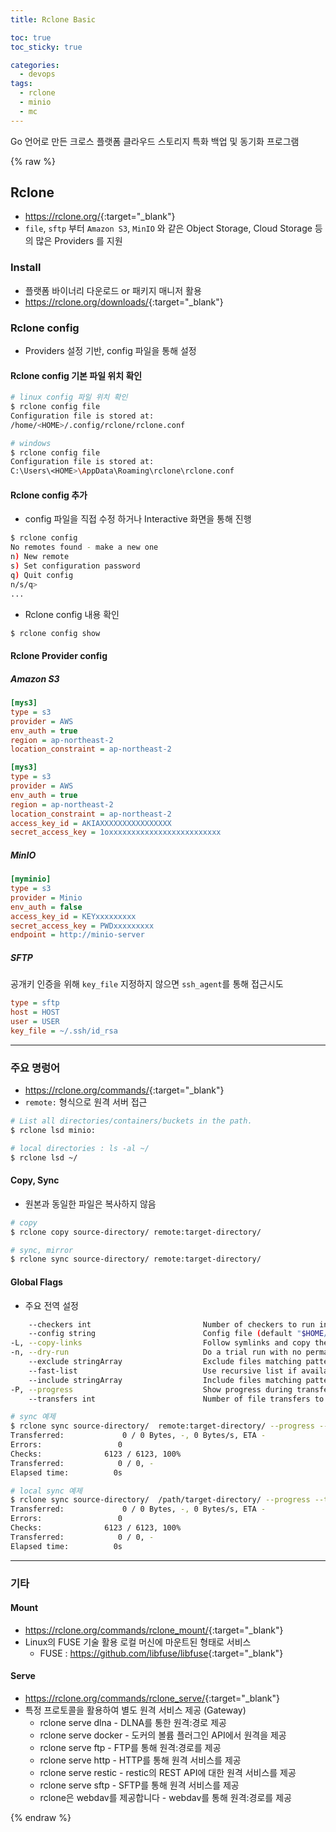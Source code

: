 ```yaml
---
title: Rclone Basic

toc: true
toc_sticky: true

categories:
  - devops
tags:
  - rclone 
  - minio
  - mc
---
```


Go 언어로 만든 크로스 플랫폼 클라우드 스토리지 특화 백업 및 동기화 프로그램

{% raw %}

## Rclone
- <https://rclone.org/>{:target="_blank"}
- `file`, `sftp` 부터 `Amazon S3`, `MinIO` 와 같은 Object Storage, Cloud Storage 등의 많은 Providers 를 지원

### Install 
- 플랫폼 바이너리 다운로드 or 패키지 매니저 활용 
- <https://rclone.org/downloads/>{:target="_blank"}


### Rclone config 
- Providers 설정 기반, config 파일을 통해 설정

#### Rclone config 기본 파일 위치 확인

```sh
# linux config 파일 위치 확인
$ rclone config file
Configuration file is stored at:
/home/<HOME>/.config/rclone/rclone.conf
```

```sh
# windows 
$ rclone config file
Configuration file is stored at:
C:\Users\<HOME>\AppData\Roaming\rclone\rclone.conf
```

#### Rclone config 추가 
- config 파일을 직접 수정 하거나 Interactive 화면을 통해 진행 

```sh
$ rclone config
No remotes found - make a new one
n) New remote
s) Set configuration password
q) Quit config
n/s/q>
...
```

- Rclone config 내용 확인

```sh
$ rclone config show
```

#### Rclone Provider config  

##### Amazon S3 

```ini
[mys3]
type = s3
provider = AWS
env_auth = true
region = ap-northeast-2
location_constraint = ap-northeast-2
```

```ini
[mys3]
type = s3
provider = AWS
env_auth = true
region = ap-northeast-2
location_constraint = ap-northeast-2
access_key_id = AKIAXXXXXXXXXXXXXXXX
secret_access_key = 1oxxxxxxxxxxxxxxxxxxxxxxxxx
```

##### MinIO

```ini
[myminio]
type = s3
provider = Minio
env_auth = false
access_key_id = KEYxxxxxxxxx
secret_access_key = PWDxxxxxxxxx
endpoint = http://minio-server
```

##### SFTP
공개키 인증을 위해 `key_file` 지정하지 않으면 `ssh_agent`를 통해 접근시도

```ini
type = sftp
host = HOST
user = USER
key_file = ~/.ssh/id_rsa
```

---

### 주요 명렁어
- <https://rclone.org/commands/>{:target="_blank"}
- `remote:` 형식으로 원격 서버 접근 
  
```sh
# List all directories/containers/buckets in the path. 
$ rclone lsd minio:

# local directories : ls -al ~/
$ rclone lsd ~/
```

#### Copy, Sync
- 원본과 동일한 파일은 복사하지 않음

```sh
# copy
$ rclone copy source-directory/ remote:target-directory/

# sync, mirror
$ rclone sync source-directory/ remote:target-directory/
```


#### Global Flags
- 주요 전역 설정 

```sh
    --checkers int                         Number of checkers to run in parallel (default 8)
    --config string                        Config file (default "$HOME/.config/rclone/rclone.conf")
-L, --copy-links                           Follow symlinks and copy the pointed to item	
-n, --dry-run                              Do a trial run with no permanent changes
    --exclude stringArray                  Exclude files matching pattern
    --fast-list                            Use recursive list if available; uses more memory but fewer transactions	
    --include stringArray                  Include files matching pattern	
-P, --progress                             Show progress during transfer	
    --transfers int                        Number of file transfers to run in parallel (default 4)
```

```sh
# sync 예제
$ rclone sync source-directory/  remote:target-directory/ --progress --transfers 8 --copy-links
Transferred:             0 / 0 Bytes, -, 0 Bytes/s, ETA -
Errors:                 0
Checks:              6123 / 6123, 100%
Transferred:            0 / 0, -
Elapsed time:          0s

# local sync 예제
$ rclone sync source-directory/  /path/target-directory/ --progress --transfers 8 --copy-links
Transferred:             0 / 0 Bytes, -, 0 Bytes/s, ETA -
Errors:                 0
Checks:              6123 / 6123, 100%
Transferred:            0 / 0, -
Elapsed time:          0s
```

---

### 기타 

#### Mount
- <https://rclone.org/commands/rclone_mount/>{:target="_blank"}
- Linux의 FUSE 기술 활용 로컬 머신에 마운트된 형태로 서비스 
  - FUSE : <https://github.com/libfuse/libfuse>{:target="_blank"}

#### Serve
- <https://rclone.org/commands/rclone_serve/>{:target="_blank"}
- 특정 프로토콜을 활용하여 별도 원격 서비스 제공 (Gateway)
  - rclone serve dlna - DLNA를 통한 원격:경로 제공
  - rclone serve docker - 도커의 볼륨 플러그인 API에서 원격을 제공
  - rclone serve ftp - FTP를 통해 원격:경로를 제공
  - rclone serve http - HTTP를 통해 원격 서비스를 제공
  - rclone serve restic - restic의 REST API에 대한 원격 서비스를 제공
  - rclone serve sftp - SFTP를 통해 원격 서비스를 제공
  - rclone은 webdav를 제공합니다 - webdav를 통해 원격:경로를 제공
  
{% endraw %}
